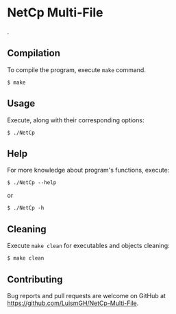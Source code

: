 # NetCp Multi-File
.

## Compilation

To compile the program, execute `make` command.

	$ make


## Usage

Execute, along with their corresponding options:

	$ ./NetCp

## Help

For more knowledge about program's functions, execute:

	$ ./NetCp --help

or

	$ ./NetCp -h

## Cleaning

Execute `make clean` for executables and objects cleaning:

	$ make clean

## Contributing

Bug reports and pull requests are welcome on GitHub at https://github.com/LuismGH/NetCp-Multi-File.
